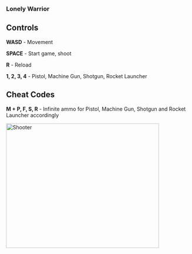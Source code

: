 ### Lonely Warrior

## Controls
**WASD** - Movement

**SPACE** - Start game, shoot

**R** - Reload

**1, 2, 3, 4** - Pistol, Machine Gun, Shotgun, Rocket Launcher

## Cheat Codes
**M + P, F, S, R** - Infinite ammo for Pistol, Machine Gun, Shotgun and Rocket Launcher accordingly

<img width="416" height="339" alt="Shooter" src="https://github.com/user-attachments/assets/e8a8f262-b66a-435e-b0ae-a1aea8dfb249" />
